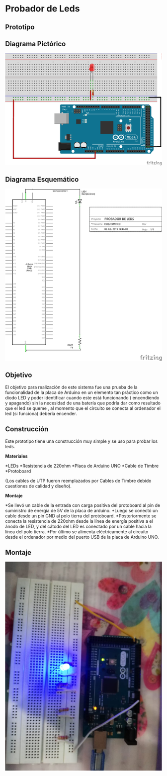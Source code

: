 # Probador de  Leds
## Prototipo
##  Diagrama Pictórico
![](https://github.com/kksksie28o/proyecto-guiado/blob/master/images/probador%20de%20leds.png)
## Diagrama Esquemático
![](https://github.com/kksksie28o/proyecto-guiado/blob/master/images/esquematico.png)

## Objetivo
El objetivo para realización de este  sistema fue una prueba de la funcionalidad de la placa de Arduino  en un elemento tan práctico como un diodo LED y poder identificar cuando este está funcionando ( encendiendo y apagando) sin la necesidad de una batería que podría dar como resultado que el led se queme , al momento que el circuito se conecta al ordenador el led (si funciona) debería encender.


## Construcción
Este prototipo tiene una construcción muy simple y se uso para probar los leds.

**Materiales**

*LEDs
*Resistencia de 220ohm
*Placa de Arduino UNO
*Cable de Timbre
*Protoboard

(Los cables de UTP fueron reemplazados por Cables de Timbre debido cuestiones de calidad y diseño).

**Montaje**

*Se llevó un cable de la entrada con carga positiva del protoboard al pin de suministro de energía de 5V de la placa de arduino.
*Luego se conectó un cable desde un pin GND al polo tierra del protoboard.
*Posteriormente se conecta la resistencia de 220ohm desde la línea de energía positiva a el ánodo de LED, y del cátodo del LED es conectado por un cable hacia la línea del polo tierra.
*Por último se alimenta eléctricamente al circuito desde el ordenador por medio del puerto USB de la placa de Arduino UNO. 
## Montaje 
![](https://github.com/kksksie28o/proyecto-guiado/blob/master/images/construccion.jpeg)

